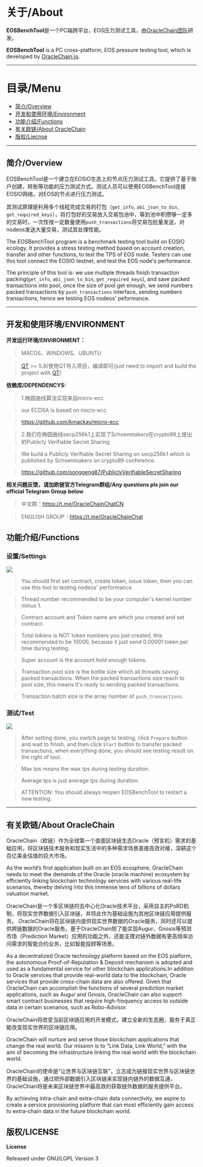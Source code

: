 # 关于/About

**EOSBenchTool**是一个PC端跨平台，EOS压力测试工具，由[OracleChain团队](https://oraclechain.io)研发。

**EOSBenchTool** is a PC cross-platform, EOS pressure testing tool, which is developed by [OracleChain.io](https://oraclechain.io).

------------------------------

# 目录/Menu
* [简介/Overview](#1)
* [开发和使用环境/Environment](#2)
* [功能介绍/Functions](#3)
* [有关欧链/About OracleChain](#4)
* [版权/Liecnse](#4)

------------------------------

<h2 id="1">简介/Overview</h2>

EOSBenchTool是一个建立在EOSIO生态上的节点压力测试工具。它提供了基于账户创建，转账等功能的压力测试方式。测试人员可以使用EOSBenchTool连接EOSIO网络，对EOS的节点进行压力测试。

其测试原理是利用多个线程完成交易的打包（`get_info`, `abi_json_to_bin`, `get_required_keys`），将打包好的交易放入交易包池中，等到池中积攒够一定多的交易时，一次性按一定数量使用`push_transactions`将交易包批量发送，对nodeos发送大量交易，测试其处理性能。

The EOSBenchTool program is a benchmark testing tool build on EOSIO ecology. It provides a stress testing method based on account creation, transfer and other functions, to test the TPS of EOS node. Testers can use this tool connect the EOSIO testnet, and test the EOS node's performance.

The principle of this tool is: we use multiple threads finish transaction packing(`get_info`, `abi_json_to_bin`, `get_required_keys`), and save packed transactions into pool, once the size of pool get enough, we send numbers packed transactions by `push_transactions` interface, sending numbers transactions, hence we testing EOS nodeos' peformance.


------------------------------
<h2 id="2">开发和使用环境/ENVIRONMENT</h2>

**开发运行环境/ENVIRONMENT：**

> MACOS、WINDOWS、UBUNTU

> [QT](https://www.qt.io/download) >= 5.8(使用QT导入项目，编译即可/just need to import and build the project with [QT](https://www.qt.io/download))

**依赖库/DEPENDENCYS:**

> 1.椭圆曲线算法实现来自micro-ecc

> our ECDSA is based on micro-ecc

> https://github.com/kmackay/micro-ecc

> 2.我们在椭圆曲线secp256k1上实现了Schoenmakers在crypto99上提出的Publicly Verifiable Secret Sharing

> We build a Publicly Verifiable Secret Sharing on secp256k1 which is published by Schoenmakers on crypto99 conference.

> https://github.com/songgeng87/PubliclyVerifiableSecretSharing


**相关问题反馈，请加欧链官方Telegram群组/Any questions pls join our official Telegram Group below**

> 中文群：https://t.me/OracleChainChatCN

> ENGLISH GROUP：https://t.me/OracleChainChat


<h2 id="3">功能介绍/Functions</h2>

### 设置/Settings
![](https://github.com/OracleChain/EOSBenchTool/blob/master/screenshots/setting.PNG)
>You should first set contract, create token, issue token, then you can use this tool to testing nodeos' performance.

>Thread number recommended to be your computer's kernel number minus 1.

>Contract account and Token name are which you created and set contract.

>Total tokens is NOT token numbers you just created, this recommended to be 10000, because it just send 0.00001 token per time during testing.

>Super account is the account hold enough tokens.

>Transaction pool size is the bottle size which all threads saving packed transactions. When the packed transactions size reach to pool size, this means it's ready to sending packed transactions.

>Transaction batch size is the array number of `push_transactions`.

### 测试/Test
![](https://github.com/OracleChain/EOSBenchTool/blob/master/screenshots/testing.png)
>After setting done, you switch page to testing, click `Prepare` button and wait to finish, and then click `Start` button to transfer packed transactions, when everything done, you should see testing result on the right of tool.

> Max tps means the max tps during testing duration.

>Average tps is just average tps during duration.

>ATTENTION: You should always reopen EOSBenchTool to restart a new testing.

------------------------------
<h2 id="4">有关欧链/About OracleChain</h2>

OracleChain（欧链）作为全球第一个直面区块链生态Oracle（预言机）需求的基础应用，将区块链技术服务和现实生活中的多种需求场景直接高效对接，深耕这个百亿美金估值的巨大市场。

As the world’s first application built on an EOS ecosphere, OracleChain needs to meet the demands of the Oracle (oracle machine) ecosystem by efficiently linking blockchain technology services with various real-life scenarios, thereby delving into this immense tens of billions of dollars valuation market.

OracleChain是一个多区块链的去中心化Oracle技术平台，采用自主的PoRD机制，将现实世界数据引入区块链，并将此作为基础设施为其他区块链应用提供服务。
OracleChain将在区块链内提供现实世界数据的Oracle服务，同时还可以提供跨链数据的Oracle服务。基于OracleChain除了能实现Augur、Gnosis等预测市场（Prediction Market）应用的功能之外，还能支撑对链外数据有更高频率访问需求的智能合约业务，比如智能投顾等场景。

As a decentralized Oracle technology platform based on the EOS platform, the autonomous Proof-of-Reputation & Deposit mechanism is adopted and used as a fundamental service for other blockchain applications.In addition to Oracle services that provide real-world data to the blockchain, Oracle services that provide cross-chain data are also offered. Given that OracleChain can accomplish the functions of several prediction market applications, such as Augur and Gnosis, OracleChain can also support smart contract businesses that require high-frequency access to outside data in certain scenarios, such as Robo-Advisor.

OracleChain将改变当前区块链应用的开发模式，建立全新的生态圈，服务于真正能改变现实世界的区块链应用。

OracleChain will nurture and serve those blockchain applications that change the real world. Our mission is to “Link Data, Link World,” with the aim of becoming the infrastructure linking the real world with the blockchain world.

OracleChain的使命是“让世界与区块链互联”，立志成为链接现实世界与区块链世界的基础设施，通过把外部数据引入区块链来实现链内链外的数据互通，OracleChian将是未来区块链世界中最高效的获取链外数据的服务提供平台。

By achieving intra-chain and extra-chain data connectivity, we aspire to create a service provisioning platform that can most efficiently gain access to extra-chain data in the future blockchain world.

<h2 id="5">版权/LICENSE</h2>

**License**

Released under GNU/LGPL Version 3

